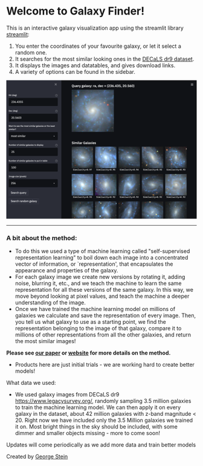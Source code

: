 # Welcome to Galaxy Finder!

This is an interactive galaxy visualization app using the streamlit library [streamlit](https://docs.streamlit.io/en/stable/):
 
1. You enter the coordinates of your favourite galaxy, or let it select a random one.
2. It searches for the most similar looking ones in the [DECaLS dr9 dataset](https://www.legacysurvey.org/viewer).
3. It displays the images and datatables, and gives download links.
4. A variety of options can be found in the sidebar.

![alt text](image.png)

---
  
### A bit about the method:                                                                                             
- To do this we used a type of machine learning called "self-supervised representation learning" to boil down each image into a concentrated vector of information, or `representation', that encapsulates the appearance and properties of the galaxy.
- For each galaxy image we create new versions by rotating it, adding noise, blurring it, etc., and we teach the machine to learn the same representation for all these versions of the same galaxy. In this way, we move beyond looking at pixel values, and teach the machine a deeper understanding of the image.
- Once we have trained the machine learning model on millions of galaxies we calculate and save the representation of every image. Then, you tell us what galaxy to use as a starting point, we find the representation belonging to the image of that galaxy, compare it to millions of other representations from all the other galaxies, and return the most similar images!

**Please see [our paper](https://arxiv.org/abs/2012.13083) or [website](https://portal.nersc.gov/project/dasrepo/self-supervised-learning-sdss/) for more details on the method.**
- Products here are just initial trials - we are working hard to create better models!

What data we used:
- We used galaxy images from DECaLS dr9 https://www.legacysurvey.org/, randomly sampling 3.5 million galaxies to train the machine learning model. We can then apply it on every galaxy in the dataset, about 42 million galaxies with z-band magnitude < 20. Right now we have included only the 3.5 Million galaxies we trained it on. Most bright things in the sky should be included, with some dimmer and smaller objects missing - more to come soon!

Updates will come periodically as we add more data and train better models

Created by [George Stein](https://github.com/georgestein) 	    
